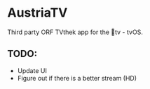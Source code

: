 # AustriaTV
Third party ORF TVthek app for the tv - tvOS.

## TODO:
* Update UI
* Figure out if there is a better stream (HD)


